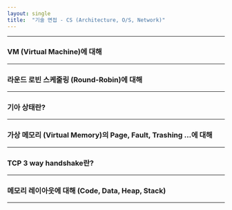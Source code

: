 ```yaml
---
layout: single
title:  "기술 면접 - CS (Architecture, O/S, Network)"
---
```


---

### VM (Virtual Machine)에 대해
---

### 라운드 로빈 스케줄링 (Round-Robin)에 대해
---

### 기아 상태란?
---

### 가상 메모리 (Virtual Memory)의 Page, Fault, Trashing ...에 대해
---

### TCP 3 way handshake란?
---

### 메모리 레이아웃에 대해 (Code, Data, Heap, Stack)
---
